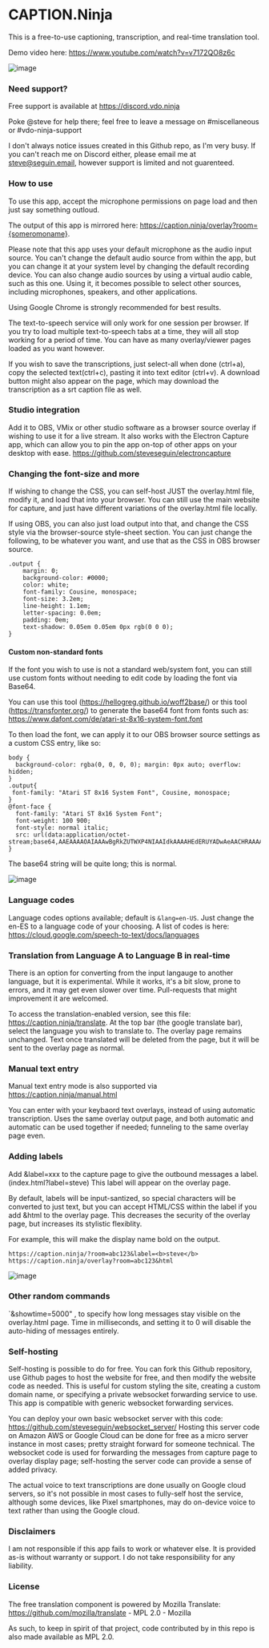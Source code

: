 # CAPTION.Ninja

This is a free-to-use captioning, transcription, and real-time translation tool.

Demo video here: https://www.youtube.com/watch?v=v7172QO8z6c

![image](https://user-images.githubusercontent.com/2575698/169529892-8764c5df-354c-4fad-85e5-c8ecfec4cc95.png)

### Need support?

Free support is available at https://discord.vdo.ninja

Poke @steve for help there; feel free to leave a message on #miscellaneous or #vdo-ninja-support

I don't always notice issues created in this Github repo, as I'm very busy.  If you can't reach me on Discord either, please email me at steve@seguin.email, however support is limited and not guarenteed. 

### How to use

To use this app, accept the microphone permissions on page load and then just say something outloud.

The output of this app is mirrored here: https://caption.ninja/overlay?room={someromoname}.

Please note that this app uses your default microphone as the audio input source. You can't change the default audio source from within the app, but you can change it at your system level by changing the default recording device. You can also change audio sources by using a virtual audio cable, such as this one. Using it, it becomes possible to select other sources, including microphones, speakers, and other applications.

Using Google Chrome is strongly recommended for best results.

The text-to-speech service will only work for one session per browser. If you try to load multiple text-to-speech tabs at a time, they will all stop working for a period of time. You can have as many overlay/viewer pages loaded as you want however.

If you wish to save the transcriptions, just select-all when done (ctrl+a), copy the selected text(ctrl+c), pasting it into text editor (ctrl+v).  A download button might also appear on the page, which may download the transcription as a srt caption file as well.

### Studio integration

Add it to OBS, VMix or other studio software as a browser source overlay if wishing to use it for a live stream. It also works with the Electron Capture app, which can allow you to pin the app on-top of other apps on your desktop with ease. https://github.com/steveseguin/electroncapture

### Changing the font-size and more
If wishing to change the CSS, you can self-host JUST the overlay.html file, modify it, and load that into your browser. You can still use the main website for capture, and just have different variations of the overlay.html file locally.  

If using OBS, you can also just load output into that, and change the CSS style via the browser-source style-sheet section.   You can just change the following, to be whatever you want, and use that as the CSS in OBS browser source.

```
.output {
    margin: 0;
    background-color: #0000;
    color: white;
    font-family: Cousine, monospace;
    font-size: 3.2em;
    line-height: 1.1em;
    letter-spacing: 0.0em;
    padding: 0em;
    text-shadow: 0.05em 0.05em 0px rgb(0 0 0);
}
```
#### Custom non-standard fonts

If the font you wish to use is not a standard web/system font, you can still use custom fonts without needing to edit code by loading the font via Base64.

You can use this tool (https://hellogreg.github.io/woff2base/) or this tool (https://transfonter.org/) to generate the base64 font from fonts such as: https://www.dafont.com/de/atari-st-8x16-system-font.font

To then load the font, we can apply it to our OBS browser source settings as a custom CSS entry, like so:

```
body { 
  background-color: rgba(0, 0, 0, 0); margin: 0px auto; overflow: hidden; 
}
.output{
 font-family: "Atari ST 8x16 System Font", Cousine, monospace;
}
@font-face { 
  font-family: "Atari ST 8x16 System Font";
  font-weight: 100 900;
  font-style: normal italic;
  src: url(data:application/octet-stream;base64,AAEAAAAOAIAAAwBgRkZUTWXP4NIAAIdkAAAAHEdERUYADwAeAACHRAAAAB5PUy8yY0WLpAAAAWgAAABgY21hcJmJPykAAAPUAAAD7mN2dCAANQP1AAAHxAAAAARnYXNw//8AAwAAhzwAAAAIZ2x5Zpiad3sAAAnMAAB1NGhlYWT70........AAAwBgRkZUTWIKM=);
}
````
The base64 string will be quite long; this is normal.

![image](https://user-images.githubusercontent.com/2575698/148278546-2b0e25b8-cb31-45fa-b043-937d108db76e.png)


### Language codes
Language codes options available; default is `&lang=en-US`.  Just change the en-ES to a language code of your choosing.  A list of codes is here: https://cloud.google.com/speech-to-text/docs/languages

### Translation from Language A to Language B in real-time

There is an option for converting from the input langauge to another language, but it is experimental. While it works, it's a bit slow, prone to errors, and it may get even slower over time. Pull-requests that might improvement it are welcomed.

To access the translation-enabled version, see this file: https://caption.ninja/translate. At the top bar (the google translate bar), select the language you wish to translate to. The overlay page remains unchanged.  Text once translated will be deleted from the page, but it will be sent to the overlay page as normal.

### Manual text entry
Manual text entry mode is also supported via https://caption.ninja/manual.html

You can enter with your keybaord text overlays, instead of using automatic transcription.  Uses the same overlay output page, and both automatic and automatic can be used together if needed; funneling to the same overlay page even.

### Adding labels

Add &label=xxx to the capture page to give the outbound messages a label. (index.html?label=steve) This label will appear on the overlay page.

By default, labels will be input-santized, so special characters will be converted to just text, but you can accept HTML/CSS within the label if you add &html to the overlay page.  This decreases the security of the overlay page, but increases its stylistic flexiblity.

For example, this will make the display name bold on the output.
```
https://caption.ninja/?room=abc123&label=<b>steve</b>
https://caption.ninja/overlay?room=abc123&html
```
![image](https://user-images.githubusercontent.com/2575698/168219952-827734a2-75bd-45bc-9d8d-f0d7a98fe96c.png)

### Other random commands

`&showtime=5000" , to specify how long messages stay visible on the overlay.html page.  Time in milliseconds, and setting it to 0 will disable the auto-hiding of messages entirely.

### Self-hosting

Self-hosting is possible to do for free. You can fork this Github repository, use Github pages to host the website for free, and then modify the website code as needed. This is useful for custom styling the site, creating a custom domain name, or specifying a private websocket forwarding service to use.  This app is compatible with generic websocket forwarding services.

You can deploy your own basic websocket server with this code: https://github.com/steveseguin/websocket_server/  Hosting this server code on Amazon AWS or Google Cloud can be done for free as a micro server instance in most cases; pretty straight forward for someone technical. The websocket code is used for forwarding the messages from capture page to overlay display page; self-hosting the server code can provide a sense of added privacy.

The actual voice to text transcriptions are done usually on Google cloud servers, so it's not possible in most cases to fully-self host the service, although some devices, like Pixel smartphones, may do on-device voice to text rather than using the Google cloud.

### Disclaimers
I am not responsible if this app fails to work or whatever else. It is provided as-is without warranty or support. I do not take responsibility for any liability.

### License

The free translation component is powered by Mozilla Translate:
https://github.com/mozilla/translate - MPL 2.0 - Mozilla

As such, to keep in spirit of that project, code contributed by in this repo is also made available as MPL 2.0.


